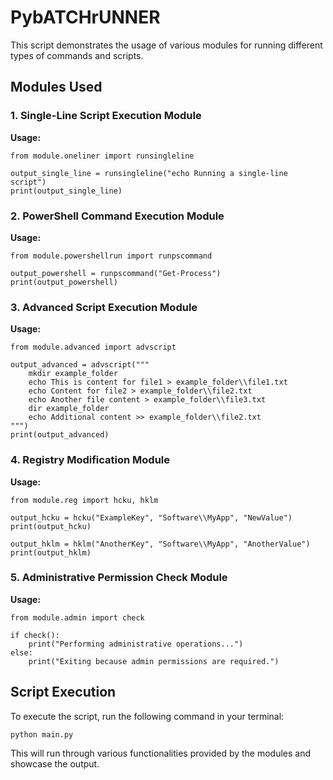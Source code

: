 
PybATCHrUNNER
=====================

This script demonstrates the usage of various modules for running different types of commands and scripts.

Modules Used
------------

### 1\. Single-Line Script Execution Module

**Usage:**

    from module.oneliner import runsingleline
    
    output_single_line = runsingleline("echo Running a single-line script")
    print(output_single_line)

### 2\. PowerShell Command Execution Module

**Usage:**

    from module.powershellrun import runpscommand
    
    output_powershell = runpscommand("Get-Process")
    print(output_powershell)

### 3\. Advanced Script Execution Module

**Usage:**

    from module.advanced import advscript
    
    output_advanced = advscript("""
        mkdir example_folder
        echo This is content for file1 > example_folder\\file1.txt
        echo Content for file2 > example_folder\\file2.txt
        echo Another file content > example_folder\\file3.txt
        dir example_folder
        echo Additional content >> example_folder\\file2.txt
    """)
    print(output_advanced)

### 4\. Registry Modification Module

**Usage:**

    from module.reg import hcku, hklm
    
    output_hcku = hcku("ExampleKey", "Software\\MyApp", "NewValue")
    print(output_hcku)
    
    output_hklm = hklm("AnotherKey", "Software\\MyApp", "AnotherValue")
    print(output_hklm)

### 5\. Administrative Permission Check Module

**Usage:**

    from module.admin import check
    
    if check():
        print("Performing administrative operations...")
    else:
        print("Exiting because admin permissions are required.")

Script Execution
----------------

To execute the script, run the following command in your terminal:

    python main.py

This will run through various functionalities provided by the modules and showcase the output.
